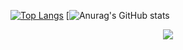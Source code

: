 [![Top Langs](https://github-readme-stats.vercel.app/api/top-langs/?username=Cat-Man123)](https://github.com/anuraghazra/github-readme-stats)
[![Anurag's GitHub stats](https://github-readme-stats.vercel.app/api?username=Cat-Man123&show_icons=true&theme=merko)

<p align="center">
  <a href="https://skillicons.dev">
    <img src="https://skillicons.dev/icons?i=androidstudio,bash,c,css,dart,flask,flutter,github,html,idea,java,js,kotlin,linux,maven,mysql,php,py,qt,raspberrypi,selenium,tensorflow,vscode" />
  </a>
</p>
